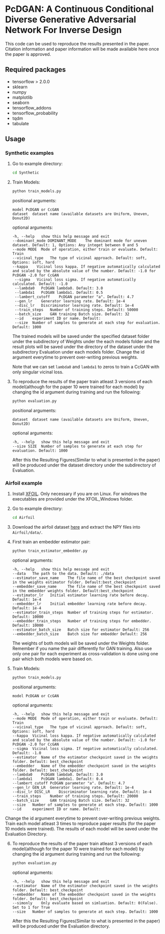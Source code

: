 # PcDGAN: A Continuous Conditional Diverse Generative Adversarial Network For Inverse Design

This code can be used to reproduce the results presented in the paper. Citation information and paper information will be made available here once the paper is approved.

## Required packages

- tensorflow > 2.0.0
- sklearn
- numpy
- matplotlib
- seaborn
- tensorflow_addons
- tensorflow_probability
- tqdm
- tabulate

## Usage

### Synthetic examples

1. Go to example directory:

   ```bash
   cd Synthetic
   ```

2. Train Models:

   ```bash
   python train_models.py
   ```

   positional arguments:
    
   ```
   model PcDGAN or CcGAN
   dataset	dataset name (available datasets are Uniform, Uneven, Donut2D)
   ```

   optional arguments:

   ```
   -h, --help   show this help message and exit
   --dominant_mode DOMINANT_MODE    The dominant mode for uneven dataset. Default: 1, Options: Any integet between 0 and 5
   --mode MODE  Mode of operation, either train or evaluate. Default: Train
   --vicinal_type   The type of vicinal approach. Default: soft, Options: soft, hard
   --kappa    Vicinal loss kappa. If negative automatically calculated and scaled by the absolute value of the number. Default: -1.0 for PcDGAN -2.0 for CcGAN
    --sigma   Vicinal loss sigma. If negative automatically calculated. Default: -1.0
    --lambda0   PcDGAN lambda0. Default: 3.0
    --lambda1   PcDGAN lambda1. Default: 0.5
    --lambert_cutoff    PcDGAN parameter "a". Default: 4.7
    --gen_lr    Generator learning rate. Default: 1e-4
    --disc_lr   Discriminator learning rate. Default: 1e-4
    --train_steps   Number of training steps. Default: 50000
    --batch_size    GAN training Batch size. Default: 32
    --id    experiment ID or name. Default:
    --size  Number of samples to generate at each step for evaluation. Default: 1000
   ```

   The trained models will be saved under the specified dataset folder under the subdirectory of Weights under the each models folder and the result plots will be saved under the directory of the dataset under the subdirectory Evaluation under each models folder. Change the id argument everytime to prevent over-writing previous weights.
   
   Note that we can set `lambda0` and `lambda1` to zeros to train a CcGAN with only singular vicinal loss.

3. To reproduce the results of the paper train atleast 3 versions of each model(although for the paper 10 were trained for each model) by changing the id argument during training and run the following:

    ```bash
    python evaluation.py
    ```

    positional arguments:
    
   ```
   dataset	dataset name (available datasets are Uniform, Uneven, Donut2D)
   ```

   optional arguments:


   ```
   -h, --help   show this help message and exit
   --size SIZE  Number of samples to generate at each step for evaluation. Default: 1000
   ```
   
   After this the Resulting Figures(Similar to what is presented in the paper) will be produced under the dataset directory under the subdirectory of Evaluation.

### Airfoil example

1. Install [XFOIL](https://web.mit.edu/drela/Public/web/xfoil/). Only necessary if you are on Linux. For windows the executables are provided under the XFOIL_Windows folder.

2. Go to example directory:

   ```bash
   cd Airfoil
   ```

3. Download the airfoil dataset [here](https://drive.google.com/drive/folders/1x1SrAX28ajLD0T_zbTUhcYxg2M5kudHm?usp=sharing) and extract the NPY files into `Airfoil/data/`.


4. First train an embedder estimator pair:

   ```bash
   python train_estimator_embedder.py
   ```
    optional arguments:

   ```
   -h, --help   show this help message and exit
   --data   The path to the data. Default: ./data
   --estimator_save_name    The file name of the best checkpoint saved in the weights estimator folder. Default:best_checkpoint
   --embedder_save_name     The file name of the best checkpoint saved in the embedder weights folder. Default:best_checkpoint
   --estimator_lr   Initial estimator learning rate before decay. Default: 1e-4
   --embedder_lr    Initial embedder learning rate before decay. Default: 1e-4
   --estimator_train_steps  Number of training steps for estimator. Default: 10000
   --embedder_train_steps   Number of training steps for embedder. Default: 10000
   --estimator_batch_size   Batch size for estimator Default: 256
   --embedder_batch_size    Batch size for embedder Default: 256
   ```

   The weights of both models will be saved under the Weights folder. Remember if you name the pair differently for GAN training. Also use only one pair for each experiment as cross-validation is done using one pair which both models were based on.

5. Train Models:

   ```bash
   python train_models.py
   ```

   positional arguments:
    
   ```
   model PcDGAN or CcGAN
   ```

   optional arguments:

   ```
   -h, --help   show this help message and exit
   --mode MODE  Mode of operation, either train or evaluate. Default: Train
   --vicinal_type   The type of vicinal approach. Default: soft, Options: soft, hard
   --kappa  Vicinal loss kappa. If negative automatically calculated and scaled by the absolute value of the number. Default: -1.0 for PcDGAN -2.0 for CcGAN
   --sigma  Vicinal loss sigma. If negative automatically calculated. Default: -1.0
   --estimator  Name of the estimator checkpoint saved in the weights folder. Default: best_checkpoint
   --embedder   Name of the embedder checkpoint saved in the weights folder. Default: best_checkpoint
   --lambda0    PcDGAN lambda0. Default: 3.0
   --lambda1    PcDGAN lambda1. Default: 0.4
   --lambert_cutoff PcDGAN parameter "a". Default: 4.7
   --gen_lr GEN_LR  Generator learning rate. Default: 1e-4
   --disc_lr DISC_LR    Discriminator learning rate. Default: 1e-4
   --train_steps    Number of training steps. Default: 20000
   --batch_size     GAN training Batch size. Default: 32
   --size   Number of samples to generate at each step. Default: 1000
   --id     experiment ID or name. Default:
   ```
  Change the id argument everytime to prevent over-writing previous weights. Train each model atleast 3 times to reproduce paper results (for the paper 10 models were trained). The results of each model will be saved under the Evaluation Directory.


6. To reproduce the results of the paper train atleast 3 versions of each model(although for the paper 10 were trained for each model) by changing the id argument during training and run the following:

    ```bash
    python evaluation.py
    ```

   optional arguments:


   ```
   -h, --help   show this help message and exit
   --estimator  Name of the estimator checkpoint saved in the weights folder. Default: best_checkpoint
   --embedder   Name of the embedder checkpoint saved in the weights folder. Default: best_checkpoint
   --simonly    Only evaluate based on simluation. Default: 0(False). Set to 1 for True
   --size   Number of samples to generate at each step. Default: 1000
   ```
   
   After this the Resulting Figures(Similar to what is presented in the paper) will be produced under the Evaluation directory.